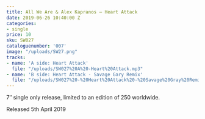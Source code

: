 ```yaml
---
title: All We Are & Alex Kapranos – Heart Attack
date: 2019-06-26 10:40:00 Z
categories:
- single
price: 10
sku: SW027
cataloguenumber: '007'
image: "/uploads/SW27.png"
tracks:
- name: 'A side: Heart Attack'
  file: "/uploads/SW027%20A%20-Heart%20Attack.mp3"
- name: 'B side: Heart Attack - Savage Gary Remix'
  file: "/uploads/SW027%20-%20Heart%20Attack%20-%20Savage%20Gray%20Remix.mp3"
---
```


7″ single only release, limited to an edition of 250 worldwide.

Released 5th April 2019
